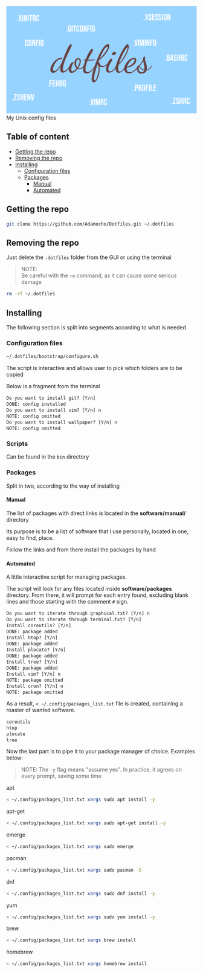 ![# Dotfiles](logo.svg)
My Unix config files

## Table of content
- [Getting the repo](#getting-the-repo)
- [Removing the repo](#removing-the-repo)
- [Installing](#installing)
    - [Configuration files](#configuration-files)
    - [Packages](#packages)
        - [Manual](#manual)
        - [Automated](#automated)

## Getting the repo

```sh
git clone https://github.com/Adamocho/Dotfiles.git ~/.dotfiles
```

## Removing the repo

Just delete the `.dotfiles` folder from the GUI or using the terminal

> NOTE:  
> Be careful with the `rm` command, as it can cause some serious damage

```sh
rm -rf ~/.dotfiles
```

## Installing

The following section is split into segments according to what is needed

### Configuration files

```sh
~/.dotfiles/bootstrap/configure.sh
```

The script is interactive and allows user to pick which folders are to be copied

Below is a fragment from the terminal

```
Do you want to install git? [Y/n] 
DONE: config installed
Do you want to install vim? [Y/n] n
NOTE: config omitted
Do you want to install wallpaper? [Y/n] n
NOTE: config omitted
```

### Scripts

Can be found in the `bin` directory

### Packages

Split in two, according to the way of installing

#### Manual

The list of packages with direct links is located in the **software/manual/** directory

Its purpose is to be a list of software that I use personally, located in one, easy to find, place.

Follow the links and from there install the packages by hand

#### Automated

A little interactive script for managing packages.

The script will look for any files located inside **software/packages** directory. From there, it will prompt for each entry found, excluding blank lines and those starting with the comment `#` sign.

```
Do you want to iterate through graphical.txt? [Y/n] n
Do you want to iterate through terminal.txt? [Y/n] 
Install coreutils? [Y/n] 
DONE: package added
Install htop? [Y/n] 
DONE: package added
Install plocate? [Y/n] 
DONE: package added
Install tree? [Y/n] 
DONE: package added
Install vim? [Y/n] n
NOTE: package omitted
Install cron? [Y/n] n
NOTE: package omitted
```

As a result, `< ~/.config/packages_list.txt` file is created, containing a roaster of wanted software.

```
coreutils
htop
plocate
tree
```

Now the last part is to pipe it to your package manager of choice. Examples below:

> NOTE:
> The `-y` flag means "assume yes". In practice, it agrees on every prompt, saving some time

apt
```sh
< ~/.config/packages_list.txt xargs sudo apt install -y
```

apt-get
```sh
< ~/.config/packages_list.txt xargs sudo apt-get install -y
```

emerge
```sh
< ~/.config/packages_list.txt xargs sudo emerge
```

pacman
```sh
< ~/.config/packages_list.txt xargs sudo pacman -S
```

dnf
```sh
< ~/.config/packages_list.txt xargs sudo dnf install -y
```

yum
```sh
< ~/.config/packages_list.txt xargs sudo yum install -y
```

brew
```sh
< ~/.config/packages_list.txt xargs brew install
```

homebrew
```sh
< ~/.config/packages_list.txt xargs homebrew install
```
